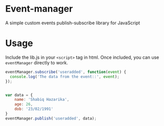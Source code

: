 # Event-manager
A simple custom events publish-subscribe library for JavaScript

# Usage
Include the lib.js in your `<script>` tag in html. Once included, you can use `eventManager` directly to work. 

```javascript
eventManager.subscribe('useradded', function(event) {
  console.log('The data from the event::', event);
});


var data = {
	name: 'Shabiq Hazarika',
    age: 26,
    dob: '23/02/1991'
}
eventManager.publish('useradded', data);
```
